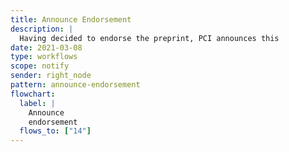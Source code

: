```yaml
---
title: Announce Endorsement
description: |
  Having decided to endorse the preprint, PCI announces this
date: 2021-03-08
type: workflows
scope: notify
sender: right_node
pattern: announce-endorsement
flowchart:
  label: |
    Announce
    endorsement
  flows_to: ["14"]
---
```


